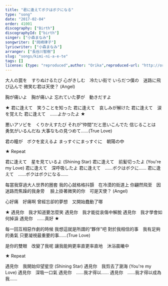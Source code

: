 ```yaml
---
title: "君に逢えてボクはボクになる"
type: "song"
date: "2017-02-04"
order: 41001
discography: ["Birth"]
discographyId: ["birth"]
singer: ["小森まなみ"]
songwriter: ["岡崎律子"]
lyricwriter: ["小森まなみ"]
arranger: ["長谷川智樹"]
slug: "songs/kimi-ni-a-e-te"
tags: []
license: {type: "reproduced",author: "Orika",reproduced-url: "http://orikamushi.myweb.hinet.net",reproduced-website: "織歌蟲"}
---
```


大人の罠を　すりぬけるたび 
心がきしむ　冷たい街で 
いらだつ僕の　迷路に飛び込んで 
微笑む君は天使？ (Angel)

胸が痛いよ　胸が痛いよ 
忘れていた夢が　動きだすよ 

★ 君に逢えて　笑うことを知った 
君に逢えて　哀しみが解けた 
君に逢えて　涙を覚えた 
君に逢えて　......よかったよ ★ 

悪いアソビを　くりかえすたび 
それが“仲間”だと思いこんでた 
信じることは　勇気がいるんだね 
大事なもの見つめて......(True Love) 

君の瞳が　ボクを変えるよ 
まっすぐにまっすぐに　朝陽の中 

★ Repeat

君に逢えて　星を見ているよ (Shining Star) 
君に逢えて　前髪切ったよ (You're my Love) 
君に逢えて　深呼吸したよ 
君に逢えて　......ボクはボクに...... 
君に逢えて　......ボクはボクになる......

每當我穿過大人世界的圈套
我的心就格格抖顫　在冷漠的街道上
你翩然飛至　因迷路而焦躁的我身旁　
臉上掛著微笑的你　可是天使？ (Angel)

心好痛　好痛啊
曾經忘卻的夢想　又開始蠢動了哪

★ 遇見你　我才知道要怎麼笑
遇見你　我才能從哀傷中解脫
遇見你　我才學會如何掉淚
遇見你　......真好 ★ 

每一回互相惡作劇的時候
我想這就是所謂的“夥伴”吧
對於我相信的事　我有足夠的勇氣
只要凝視最重要的事......(True Love) 

是你的雙眼　改變了我呢 
讓我能夠更率直更率直地　沐浴晨曦中

★ Repeat

遇見你　我開始仰望星空 (Shining Star)
遇見你　我剪去了瀏海 (You're my Love)
遇見你　深吸一口氣
遇見你　......我才得以...... 
遇見你　......我才得以成為我......
